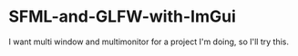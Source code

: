 # SFML-and-GLFW-with-ImGui
I want multi window and multimonitor for a project I'm doing, so I'll try this.

